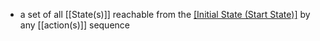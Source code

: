 - a set of all [[State(s)]] reachable from the [[Initial State (Start State)]](s) by any [[action(s)]] sequence